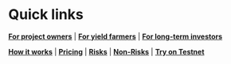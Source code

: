 # Quick links

**[For project owners](#why-should-i-use-coliquidity-as-a-project-owner)** | **[For yield farmers](#why-should-i-use-coliquidity-as-a-yield-farmer)** | **[For long-term investors](#why-should-i-use-coliquidity-as-a-long-term-investor)**

**[How it works](#how-does-it-work)** | **[Pricing](#how-much-does-it-cost)** | **[Risks](#what-are-the-risks?)** | **[Non-Risks](#what-are-the-non-risks?)** | **[Try on Testnet](#can-i-try-coliquidity-on-testnet?)**
